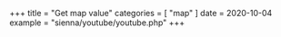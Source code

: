 +++
title = "Get map value"
categories = [ "map" ]
date = 2020-10-04
example = "sienna/youtube/youtube.php"
+++

